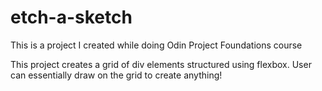 # etch-a-sketch
This is a project I created while doing Odin Project Foundations course

This project creates a grid of div elements structured using flexbox. User can essentially draw on the grid to create anything!